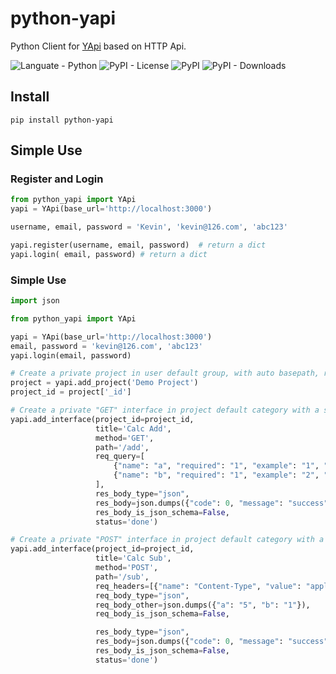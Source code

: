 # python-yapi
Python Client for [YApi](https://github.com/YMFE/yapi) based on HTTP Api.


![Languate - Python](https://img.shields.io/badge/language-python-blue.svg)
![PyPI - License](https://img.shields.io/pypi/l/python-yapi)
![PyPI](https://img.shields.io/pypi/v/python-yapi)
![PyPI - Downloads](https://img.shields.io/pypi/dm/python-yapi)

## Install
```shell
pip install python-yapi
```

## Simple Use

### Register and Login
```python
from python_yapi import YApi
yapi = YApi(base_url='http://localhost:3000')

username, email, password = 'Kevin', 'kevin@126.com', 'abc123'

yapi.register(username, email, password)  # return a dict
yapi.login( email, password) # return a dict
```


### Simple Use

```python
import json

from python_yapi import YApi

yapi = YApi(base_url='http://localhost:3000')
email, password = 'kevin@126.com', 'abc123'
yapi.login(email, password)

# Create a private project in user default group, with auto basepath, random color and random icon.
project = yapi.add_project('Demo Project')
project_id = project['_id']

# Create a private "GET" interface in project default category with a sample json response.
yapi.add_interface(project_id=project_id,
                   title='Calc Add',
                   method='GET',
                   path='/add',
                   req_query=[
                       {"name": "a", "required": "1", "example": "1", "desc": "var a"},
                       {"name": "b", "required": "1", "example": "2", "desc": "var b"},
                   ],
                   res_body_type="json",
                   res_body=json.dumps({"code": 0, "message": "success", "data": {"result": "3"}}),
                   res_body_is_json_schema=False,
                   status='done')

# Create a private "POST" interface in project default category with a sample json data and a sample json response.
yapi.add_interface(project_id=project_id,
                   title='Calc Sub',
                   method='POST',
                   path='/sub',
                   req_headers=[{"name": "Content-Type", "value": "application/json"}],
                   req_body_type="json",
                   req_body_other=json.dumps({"a": "5", "b": "1"}),
                   req_body_is_json_schema=False,

                   res_body_type="json",
                   res_body=json.dumps({"code": 0, "message": "success", "data": {"result": "4"}}),
                   res_body_is_json_schema=False,
                   status='done')
```
